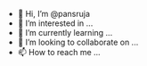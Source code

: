 - 👋 Hi, I’m @pansruja
- 👀 I’m interested in ...
- 🌱 I’m currently learning ...
- 💞️ I’m looking to collaborate on ...
- 📫 How to reach me ...

<!---
pansruja/pansruja is a ✨ special ✨ repository because its `README.md` (this file) appears on your GitHub profile.
You can click the Preview link to take a look at your changes.
--->
